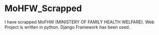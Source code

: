 # MoHFW_Scrapped
I have scrapped MoFHW (MINISTERY OF FAMILY HEALTH WELFARE).
Web Project is written in python.
Django Framework has been used.
